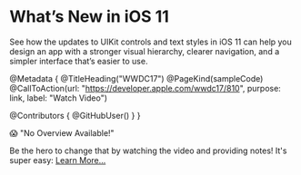 # What’s New in iOS 11

See how the updates to UIKit controls and text styles in iOS 11 can help you design an app with a stronger visual hierarchy, clearer navigation, and a simpler interface that’s easier to use.

@Metadata {
   @TitleHeading("WWDC17")
   @PageKind(sampleCode)
   @CallToAction(url: "https://developer.apple.com/wwdc17/810", purpose: link, label: "Watch Video")

   @Contributors {
      @GitHubUser(<replace this with your GitHub handle>)
   }
}

😱 "No Overview Available!"

Be the hero to change that by watching the video and providing notes! It's super easy:
 [Learn More…](https://wwdcnotes.github.io/WWDCNotes/documentation/wwdcnotes/contributing)

